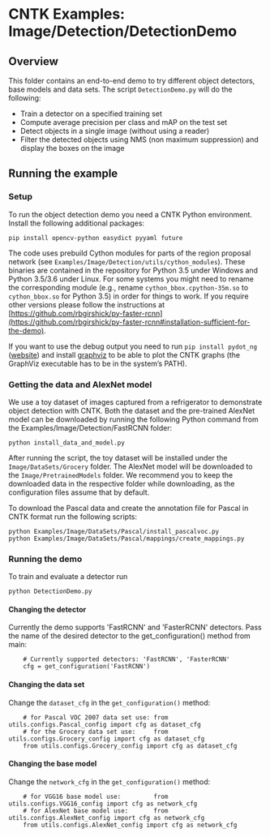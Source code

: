 # CNTK Examples: Image/Detection/DetectionDemo

## Overview

This folder contains an end-to-end demo to try different object detectors, base models and data sets. The script `DetectionDemo.py` will do the following:

* Train a detector on a specified training set
* Compute average precision per class and mAP on the test set
* Detect objects in a single image (without using a reader)
* Filter the detected objects using NMS (non maximum suppression) and display the boxes on the image

## Running the example

### Setup

To run the object detection demo you need a CNTK Python environment. Install the following additional packages:

```
pip install opencv-python easydict pyyaml future
```

The code uses prebuild Cython modules for parts of the region proposal network (see `Examples/Image/Detection/utils/cython_modules`). 
These binaries are contained in the repository for Python 3.5 under Windows and Python 3.5/3.6 under Linux. For some systems you might need to rename the corresponding module (e.g., rename `cython_bbox.cpython-35m.so` to `cython_bbox.so` for Python 3.5) in order for things to work. If you require other versions please follow the instructions at [https://github.com/rbgirshick/py-faster-rcnn](https://github.com/rbgirshick/py-faster-rcnn#installation-sufficient-for-the-demo).

If you want to use the debug output you need to run `pip install pydot_ng` ([website](https://pypi.python.org/pypi/pydot-ng)) and install [graphviz](http://graphviz.org/) to be able to plot the CNTK graphs (the GraphViz executable has to be in the system’s PATH).

### Getting the data and AlexNet model

We use a toy dataset of images captured from a refrigerator to demonstrate object detection with CNTK. Both the dataset and the pre-trained AlexNet model can be downloaded by running the following Python command from the Examples/Image/Detection/FastRCNN folder:

`python install_data_and_model.py`

After running the script, the toy dataset will be installed under the `Image/DataSets/Grocery` folder. The AlexNet model will be downloaded to the `Image/PretrainedModels` folder. 
We recommend you to keep the downloaded data in the respective folder while downloading, as the configuration files assume that by default.

To download the Pascal data and create the annotation file for Pascal in CNTK format run the following scripts:

```
python Examples/Image/DataSets/Pascal/install_pascalvoc.py
python Examples/Image/DataSets/Pascal/mappings/create_mappings.py
```

### Running the demo

To train and evaluate a detector run

`python DetectionDemo.py`

#### Changing the detector

Currently the demo supports 'FastRCNN' and 'FasterRCNN' detectors. Pass the name of the desired detector to the get_configuration() method from main:

```
    # Currently supported detectors: 'FastRCNN', 'FasterRCNN'
    cfg = get_configuration('FastRCNN')
```

#### Changing the data set

Change the `dataset_cfg` in the `get_configuration()` method:

```
    # for Pascal VOC 2007 data set use: from utils.configs.Pascal_config import cfg as dataset_cfg
    # for the Grocery data set use:     from utils.configs.Grocery_config import cfg as dataset_cfg
    from utils.configs.Grocery_config import cfg as dataset_cfg
```

#### Changing the base model

Change the `network_cfg` in the `get_configuration()` method:

```
    # for VGG16 base model use:         from utils.configs.VGG16_config import cfg as network_cfg
    # for AlexNet base model use:       from utils.configs.AlexNet_config import cfg as network_cfg
    from utils.configs.AlexNet_config import cfg as network_cfg
```
